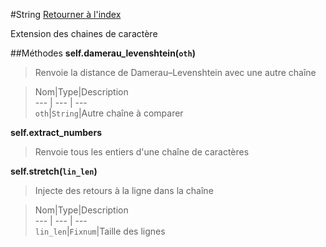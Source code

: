 #String
[Retourner à l'index](README.md)

Extension des chaines de caractère

##Méthodes
**self.damerau_levenshtein(`oth`)**

> Renvoie la distance de Damerau–Levenshtein avec 
                            une autre chaîne  
  
> Nom|Type|Description  
--- | --- | ---  
`oth`|`String`|Autre chaîne à comparer  
  




**self.extract_numbers**

> Renvoie tous les entiers d'une chaîne de caractères  
  
>   




**self.stretch(`lin_len`)**

> Injecte des retours à la ligne dans la chaîne  
  
> Nom|Type|Description  
--- | --- | ---  
`lin_len`|`Fixnum`|Taille des lignes  
  




